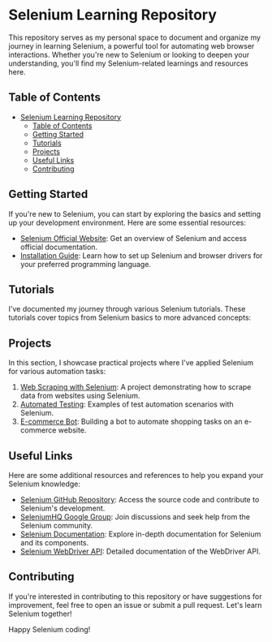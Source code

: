 # Selenium Learning Repository

This repository serves as my personal space to document and organize my journey in learning Selenium, a powerful tool for automating web browser interactions. Whether you're new to Selenium or looking to deepen your understanding, you'll find my Selenium-related learnings and resources here.

## Table of Contents

- [Selenium Learning Repository](#selenium-learning-repository)
  - [Table of Contents](#table-of-contents)
  - [Getting Started](#getting-started)
  - [Tutorials](#tutorials)
  - [Projects](#projects)
  - [Useful Links](#useful-links)
  - [Contributing](#contributing)

## Getting Started

If you're new to Selenium, you can start by exploring the basics and setting up your development environment. Here are some essential resources:

- [Selenium Official Website](https://www.selenium.dev/): Get an overview of Selenium and access official documentation.
- [Installation Guide](https://www.selenium.dev/documentation/en/getting_started/installing_browser_drivers/): Learn how to set up Selenium and browser drivers for your preferred programming language.

## Tutorials

I've documented my journey through various Selenium tutorials. These tutorials cover topics from Selenium basics to more advanced concepts:

## Projects

In this section, I showcase practical projects where I've applied Selenium for various automation tasks:

1. [Web Scraping with Selenium](projects/web-scraping.md): A project demonstrating how to scrape data from websites using Selenium.
2. [Automated Testing](projects/automated-testing.md): Examples of test automation scenarios with Selenium.
3. [E-commerce Bot](projects/ecommerce-bot.md): Building a bot to automate shopping tasks on an e-commerce website.

## Useful Links

Here are some additional resources and references to help you expand your Selenium knowledge:

- [Selenium GitHub Repository](https://github.com/SeleniumHQ/selenium): Access the source code and contribute to Selenium's development.
- [SeleniumHQ Google Group](https://groups.google.com/g/selenium-users): Join discussions and seek help from the Selenium community.
- [Selenium Documentation](https://www.selenium.dev/documentation/en/): Explore in-depth documentation for Selenium and its components.
- [Selenium WebDriver API](https://www.selenium.dev/selenium/docs/api/javascript/index.html): Detailed documentation of the WebDriver API.

## Contributing

If you're interested in contributing to this repository or have suggestions for improvement, feel free to open an issue or submit a pull request. Let's learn Selenium together!

Happy Selenium coding!